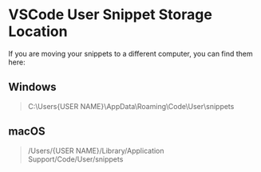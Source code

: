 # VSCode User Snippet Storage Location

If you are moving your snippets to a different computer, you can find them here:

## Windows

> C:\Users\{USER NAME}\AppData\Roaming\Code\User\snippets

## macOS

> /Users/{USER NAME}/Library/Application Support/Code/User/snippets
